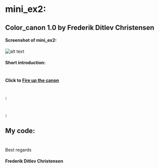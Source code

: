 # mini_ex2:
## Color_canon 1.0 by Frederik Ditlev Christensen
#### Screenshot of mini_ex2:
![alt text](fil_mangler.png "canon balls")
#### Short introduction:

#
#### Click to [Fire up the canon](http://rawgit.com/Mightydeeze/mini_ex/mini_ex_main/mini_ex2/Excercises/empty-example/index.html)
#
#### :

#
#### :

## My code:

  #
 Best regards 
#### Frederik Ditlev Christensen
